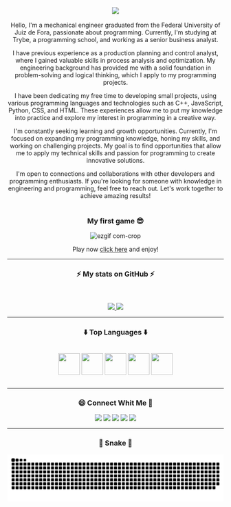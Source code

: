 <div align="center">
  <!-- SECTION 01: BANNER -->
  <!-- https://github.com/kyechan99/capsule-render -->
  <img src="https://capsule-render.vercel.app/api?type=waving&color=gradient&height=250&section=header&text=Camilo%20Carvalho&animation=scaleIn&fontSize=70&fontAlignY=35&desc=%20Jr%20Developer%20"/>     
</div>

<div align="center">
  <p>
Hello, I'm a mechanical engineer graduated from the Federal University of Juiz de Fora, passionate about programming. Currently, I'm studying at Trybe, a programming school, and working as a senior business analyst.

I have previous experience as a production planning and control analyst, where I gained valuable skills in process analysis and optimization. My engineering background has provided me with a solid foundation in problem-solving and logical thinking, which I apply to my programming projects.

I have been dedicating my free time to developing small projects, using various programming languages and technologies such as C++, JavaScript, Python, CSS, and HTML. These experiences allow me to put my knowledge into practice and explore my interest in programming in a creative way.

I'm constantly seeking learning and growth opportunities. Currently, I'm focused on expanding my programming knowledge, honing my skills, and working on challenging projects. My goal is to find opportunities that allow me to apply my technical skills and passion for programming to create innovative solutions.

I'm open to connections and collaborations with other developers and programming enthusiasts. If you're looking for someone with knowledge in engineering and programming, feel free to reach out. Let's work together to achieve amazing results!
    <br>
    <br>
    
<div align="center">
  <!-- SECTION 02: JOGO -->
  
  <b> <h3> My first game 😎 </h3> </b>
  
![ezgif com-crop](https://github.com/CamiloACarvalho/CamiloACarvalho.github.io/assets/111397870/edc76bc3-3b9a-44d7-8780-040a7b00bb5e)

Play now [click here](https://camiloacarvalho.github.io/) and enjoy!
<hr>
  
<div align="center">
  <!-- GitHub stats -->
 <h3> ⚡ My stats on GitHub ⚡</h3>
  <br>
  <br>
  <!-- (https://github-readme-streak-stats.herokuapp.com?user=CamiloACarvalho&theme=highcontrast&hide_border=true)](https://git.io/streak-stats)-->
  <div align="center">
    <a href="https://github.com/CamiloACarvalho">
      <img height="180em" src="https://github-readme-stats.vercel.app/api?username=CamiloACarvalho&show_icons=true&theme=chartreuse-dark&include_all_commits=true&count_private=true"/>
      <img height="180em" src="https://github-readme-stats.vercel.app/api/top-langs/?username=CamiloACarvalho&layout=compact&langs_count=7&theme=chartreuse-dark"/>
    </a>
  </div>
  
<hr>

 <h3> ⬇️ Top Languages ⬇️</h3>

  <div style="display: inline_block"><br>
    <img align="center" height="50" width="50" src="https://cdn.jsdelivr.net/gh/devicons/devicon/icons/html5/html5-original.svg" />
    <img align="center" height="50" width="50" src="https://cdn.jsdelivr.net/gh/devicons/devicon/icons/css3/css3-original.svg" />
    <img align="center" height="50" width="50" src="https://cdn.jsdelivr.net/gh/devicons/devicon/icons/c/c-original.svg" />
    <img align="center" height="50" width="50" src="https://cdn.jsdelivr.net/gh/devicons/devicon/icons/java/java-original-wordmark.svg" />
    <img align="center" height="50" width="50" src="https://cdn.jsdelivr.net/gh/devicons/devicon/icons/python/python-original-wordmark.svg" />
  </div>
</div>
  <br>
  
  <hr>
 <h3> 😄 Connect Whit Me 🤝 </h3>
 
<div align="center">
  <a href="mailto:camilo.carvalho@engenharia.ufjf.br"><img src="https://img.shields.io/badge/Gmail-D14836?style=for-the-badge&logo=gmail&logoColor=white" target="_blank"></a>
  <a href="https://www.linkedin.com/in/camiloaugustocarvalho/" target="_blank"><img src="https://img.shields.io/badge/LinkedIn-0077B5?style=for-the-badge&logo=linkedin&logoColor=white" target="_blank"></a> 
  <a href="https://www.instagram.com/camilocarv_/" target="_blank"><img src="https://img.shields.io/badge/Instagram-E4405F?style=for-the-badge&logo=instagram&logoColor=white" target="_blank"></a>
  <a href="https://www.facebook.com/camiloaugusto.carvalho" target="_blank"><img src="https://img.shields.io/badge/Facebook-1877F2?style=for-the-badge&logo=facebook&logoColor=white" target="_blank"></a>
  <a href="https://www.youtube.com/channel/UCwu_OmIM8rZqs2IKi2oJ5ow" target="_blank"><img src="https://img.shields.io/badge/YouTube-FF0000?style=for-the-badge&logo=youtube&logoColor=white" target="_blank"></a>
</div>

 <hr>

  <h3> 🐍 Snake 🐍 </h3>
 
<picture>
  <source media="(prefers-color-scheme: dark)"srcset="https://raw.githubusercontent.com/CamiloACarvalho/CamiloACarvalho/output/github-contribution-grid-snake-dark.svg"/>
  <source media="(prefers-color-scheme: light)"srcset="https://raw.githubusercontent.com/CamiloACarvalho/CamiloACarvalho/output/github-contribution-grid-snake.svg"  />
  <img alt="github contribution grid snake animation"src="https://raw.githubusercontent.com/CamiloACarvalho/CamiloACarvalho/output/github-contribution-grid-snake.svg"/>
</picture>

</div>

